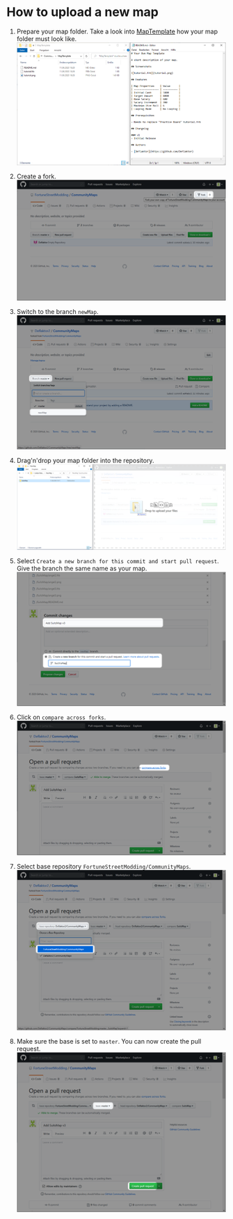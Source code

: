 # How to upload a new map

1. Prepare your map folder. Take a look into [MapTemplate](/tree/mapTemplate) how your map folder must look like.
![01_MapTemplate](01_MapTemplate.png)

2. Create a fork.
![02_Fork](02_Fork.png)

3. Switch to the branch `newMap`.
![03_SwitchBranch](03_SwitchBranch.png)

4. Drag'n'drop your map folder into the repository.
![04_DragNDropFolder](04_DragNDropFolder.png)

5. Select `Create a new branch for this commit and start pull request`. Give the branch the same name as your map.
![05_NameBranchAndStartPullRequest](05_NameBranchAndStartPullRequest.png)

6. Click on `compare across forks`.
![06_CompareAcrossForks](06_CompareAcrossForks.png)

7. Select base repository `FortuneStreetModding/CommunityMaps`.
![07_SelectFortuneStreetCommunityMaps](07_SelectFortuneStreetCommunityMaps.png)

8. Make sure the base is set to `master`. You can now create the pull request.
![08_PullRequestReady](08_PullRequestReady.png)
